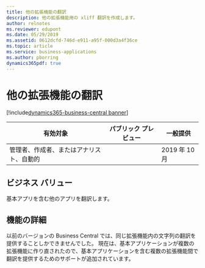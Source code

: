 ```yaml
---
title: 他の拡張機能の翻訳
description: 他の拡張機能用の xliff 翻訳を作成します。
author: relnotes
ms.reviewer: edupont
ms.date: 05/29/2019
ms.assetid: 0612dcfd-746d-e911-a95f-000d3a4f36ce
ms.topic: article
ms.service: business-applications
ms.author: pborring
dynamics365pdf: true
---
```

# 他の拡張機能の翻訳
[!include[dynamics365-business-central banner](../includes/dynamics365-business-central.md)]

| 有効対象    |  パブリック プレビュー | 一般提供 | 
| ---------- | ---------- |---------- |
|管理者、作成者、またはアナリスト、自動的|| 2019 年 10 月|


## ビジネス バリュー
<!-- bv start -->
基本アプリを含む他のアプリを翻訳します。
<!-- bv end -->



## 機能の詳細
<!--feature detail start -->
以前のバージョンの Business Central では、同じ拡張機能内の文字列の翻訳を提供することしかできませんでした。 現在は、基本アプリケーションが複数の拡張機能に作り直されたので、基本アプリケーションを含む複数の拡張機能間で翻訳を提供するためのサポートが追加されています。
<!--feature detail end -->










